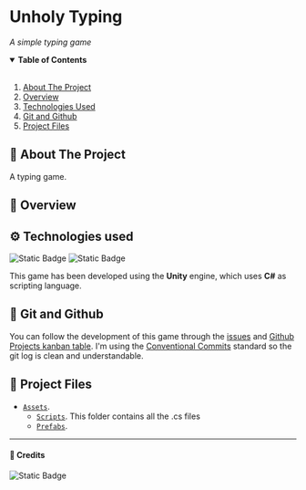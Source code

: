 ﻿<div align="center">

</div>

# Unholy Typing

_A simple typing game_

</div>

<details open="open">
  <summary><b>Table of Contents</b></summary>

<br>

1. [About The Project](-About-The-Project)
2. [Overview](-Overview)
3. [Technologies Used](-Technologies-used)
4. [Git and Github](-Git-and-Github)
5. [Project Files](-Project-Files)
  
</details>

## 📜 About The Project

A typing game.

## 🎨 Overview

## ⚙️ Technologies used

![Static Badge](https://img.shields.io/badge/Unity-100000?style=flat&logo=unity) 
![Static Badge](https://img.shields.io/badge/C%23-239120?style=flat&logo=c-sharp&logoColor=white)

This game has been developed using the **Unity** engine, which uses **C#** as scripting language.

## 🐙 Git and Github

You can follow the development of this game through the [issues][gh-issues] and [Github Projects kanban table][gh-projects].
I'm using the [Conventional Commits][conventional-commits] standard so the git log is clean and understandable.

## 💾 Project Files

- [`Assets`](./Assets/). 
    - [`Scripts`](./Assets/Scripts/). This folder contains all the .cs files
    - [`Prefabs`](./Assets/Prefabs/). 


---

#### 🖤 Credits

![Static Badge](https://img.shields.io/badge/Made_with_🐙_by-Martina_Victoria-pink)

[gh-issues]: https://github.com/CakeNeka/Unholy-Typing/issues
[gh-projects]: https://github.com/users/CakeNeka/projects/5/views/1
[conventional-commits]: https://www.conventionalcommits.org/en/v1.0.0/
